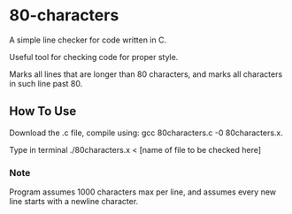 # 80-characters
A simple line checker for code written in C.

Useful tool for checking code for proper style.

Marks all lines that are longer than 80 characters, and marks all characters in such line past 80. 

## How To Use
Download the .c file, compile using:  gcc 80characters.c -0 80characters.x.

Type in terminal ./80characters.x < [name of file to be checked here]

### Note
Program assumes 1000 characters max per line, and assumes every new line starts with a newline character.

